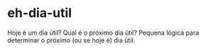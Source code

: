 # eh-dia-util
Hoje é um dia útil? Qual é o próximo dia útil? Pequena lógica para determinar o próximo (ou se hoje é) dia útil.
